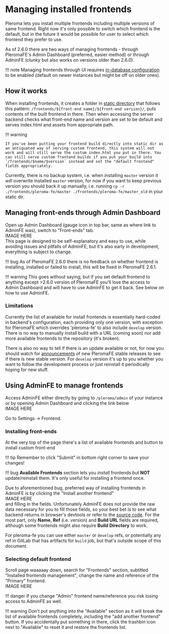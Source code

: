# Managing installed frontends

Pleroma lets you install multiple frontends including multiple versions of same frontend. Right now it's only possible to switch which frontend is the default, but in the future it would be possible for user to select which frontend they prefer to use.

As of 2.6.0 there are two ways of managing frontends - through PleromaFE's Admin Dashboard (preferred, easier method) or through AdminFE (clunky but also works on versions older than 2.6.0).

!!! note
    Managing frontends through UI requires [in-database configuration](../configuration/howto_database_config.md) to be enabled (default on newer instances but might be off on older ones).

## How it works

When installing frontends, it creates a folder in [static directory](../configuration/static_dir.md) that follows this pattern: `/frontends/${front-end name}/${front-end version}/`, puts contents of the built frontend in there. Then when accessing the server backend checks what front-end name and version are set to be default and serves index.html and assets from appropriate path.

!!! warning

    If you've been putting your frontend build directly into static dir as an antiquated way of serving custom frontend, this system will not work and will still serve the custom index.html you put in there. You can still serve custom frontend builds if you put your build into `/frontends/$name/$version` instead and set the "default frontend" fields appropriately.
    
Currently, there is no backup system, i.e. when installing `master` version it _will_ overwrite installed `master` version, for now if you want to keep previous version you should back it up manually, i.e. running `cp -r ./frontends/pleroma-fe/master ./frontends/pleroma-fe/master_old` in your static dir.

## Managing front-ends through Admin Dashboard

Open up Admin Dashboard (gauge icon in top bar, same as where link to AdminFE was), switch to "Front-ends" tab.  
IMAGE HERE  
This page is designed to be self-explanatory and easy to use, while avoiding issues and pitfalls of AdminFE, but it's also early in development, everything is subject to change.

!!! bug
    As of PleromaFE 2.6.0 there is no feedback on whether frontend is installing, installed or failed to install, this will be fixed in PleromaFE 2.6.1.
    
!!! warning
    This goes without saying, but if you set default frontend to anything except >2.6.0 version of PleromaFE you'll lose the access to Admin Dashboard and will have to use AdminFE to get it back. See below on how to use AdminFE.

### Limitations 

Currently the list of available for install frontends is essentially hard-coded in backend's configuration, each providing only one version, with exception for PleromaFE which overrides 'pleroma-fe' to also include `develop` version. There is no way to manually install build with a URL (coming soon) nor add more available frontends to the repository (it's broken).

There is also no way to tell if there is an update available or not, for now you should watch for [announcements](https://pleroma.social/announcements/) of new PleromaFE stable releases to see if there is new stable version. For `develop` version it's up to you whether you want to follow the development process or just reinstall it periodically hoping for new stuff.

## Using AdminFE to manage frontends

Access AdminFE either directly by going to `/pleroma/admin` of your instance or by opening Admin Dashboard and clicking the link below  
IMAGE HERE

Go to Settings -> Frontend.

### Installing front-ends

At the very top of the page there's a list of available frontends and button to install custom front-end

!!! tip
    Remember to click "Submit" in bottom right corner to save your changes!

!!! bug
    **Available Frontends** section lets you _install_ frontends but **NOT** update/reinstall them. It's only useful for installing a frontend once.
    
Due to aforementioned bug, preferred way of installing frontends in AdminFE is by clicking the "Install another frontend"  
IMAGE HERE  
and filling in the fields. Unfortunately AdminFE does not provide the raw data necessary for you to fill those fields, so your best bet is to see what backend returns in browser's devtools or refer to the [source code](https://git.pleroma.social/pleroma/pleroma/-/blob/develop/config/config.exs?ref_type=heads#L742-791). For the most part, only **Name**, **Ref** (i.e. version) and **Build URL** fields are required, although some frontends might also require **Build Directory** to work. 

For pleroma-fe you can use either `master` or `develop` refs, or potentially any ref in GitLab that has artifacts for `build` job, but that's outside scope of this document.

### Selecting default frontend

Scroll page waaaaay down, search for "Frontends" section, subtitled "Installed frontends management", change the name and reference of the "Primary" frontend.  
IMAGE HERE


!!! danger
    If you change "Admin" frontend name/reference you risk losing access to AdminFE as well.
    
!!! warning
    Don't put anything into the "Available" section as it will break the list of available frontends completely, including the "add another frontend" button. If you accidentally put something in there, click the trashbin icon next to "Available" to reset it and restore the frontends list.
